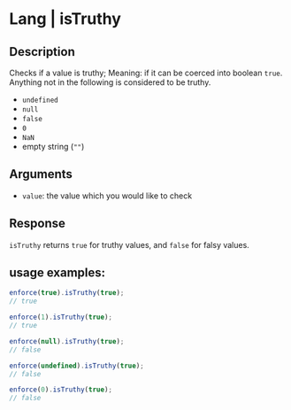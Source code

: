 # Lang | isTruthy

## Description
Checks if a value is truthy; Meaning: if it can be coerced into boolean `true`.
Anything not in the following is considered to be truthy.

* `undefined`
* `null`
* `false`
* `0`
* `NaN`
* empty string (`""`)

## Arguments
* `value`: the value which you would like to check

## Response
`isTruthy` returns `true` for truthy values, and `false` for falsy values.

## usage examples:

```js
enforce(true).isTruthy(true);
// true
```

```js
enforce(1).isTruthy(true);
// true
```

```js
enforce(null).isTruthy(true);
// false
```

```js
enforce(undefined).isTruthy(true);
// false
```

```js
enforce(0).isTruthy(true);
// false
```
